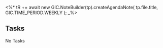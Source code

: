 <%*
tR += await new GIC.NoteBuilder(tp).createAgendaNote(
  tp.file.title,
  GIC.TIME_PERIOD.WEEKLY
);
_%>

## Tasks

<span class="placeholder">No Tasks</span>
